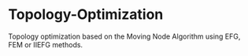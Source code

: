 # Topology-Optimization
Topology optimization based on the Moving Node Algorithm using EFG, FEM or IIEFG methods.
